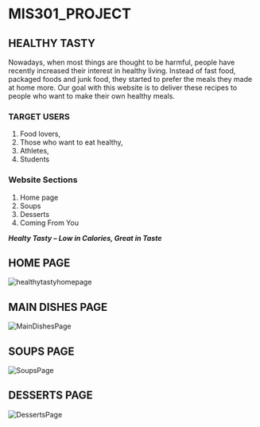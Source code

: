 # MIS301_PROJECT

## HEALTHY TASTY

Nowadays, when most things are thought to be harmful, people have recently increased their interest in healthy living. Instead of fast food, packaged foods and junk food, they started to prefer the meals they made at home more. Our goal with this website is to deliver these recipes to people who want to make their own healthy meals.

### TARGET USERS
1. Food lovers,
2. Those who want to eat healthy,
3. Athletes,
4. Students

### Website Sections
1. Home page
2. Soups
3. Desserts
4. Coming From You

***Healty Tasty  – Low  in Calories, Great in Taste***


## HOME PAGE 
![healthytastyhomepage](https://user-images.githubusercontent.com/83623538/123527122-8f99ac80-d6e5-11eb-8b58-dfc7c876535c.png)

## MAIN DISHES PAGE
![MainDishesPage](https://user-images.githubusercontent.com/83623538/123541785-f1dac780-d74e-11eb-9e63-b256e8e66f2b.png)

## SOUPS PAGE
![SoupsPage](https://user-images.githubusercontent.com/83623538/123541829-0ae37880-d74f-11eb-92b5-4bc5f22a1150.png)

## DESSERTS PAGE
![DessertsPage](https://user-images.githubusercontent.com/83623538/123541950-a2e16200-d74f-11eb-96e1-4472b31a7e00.png)











